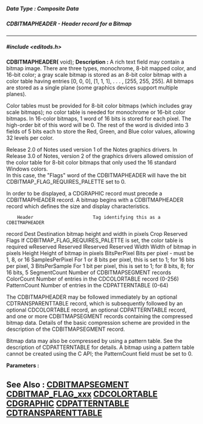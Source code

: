 ##### Data Type : Composite Data
##### CDBITMAPHEADER - Header record for a Bitmap
---
##### #include <editods.h>
 **CDBITMAPHEADER(**
void);
**Description :**
A rich text field may contain a bitmap image.  There are three types, 
monochrome, 8-bit mapped color, and 16-bit color;  a gray scale bitmap is 
stored as an 8-bit color bitmap with a color table having entries [0, 0, 0], 
[1, 1, 1], . . . , [255, 255, 255].  All bitmaps are stored as a single plane 
(some graphics devices support multiple planes).

Color tables must be provided for 8-bit color bitmaps (which includes gray 
scale bitmaps);  no color table is needed for monochrome or 16-bit color 
bitmaps.  In 16-color bitmaps, 1 word of 16 bits is stored for each pixel.  The 
high-order bit of this word will be 0.  The rest of the word is divided into 3 
fields of 5 bits each to store the Red, Green, and Blue color values, allowing 
32 levels per color.

Release 2.0 of Notes used version 1 of the Notes graphics drivers.  In Release 
3.0 of Notes, version 2 of the graphics drivers allowed omission of the color 
table for 8-bit color bitmaps that only used the 16 standard Windows colors.  
In this case, the "Flags" word of the CDBITMAPHEADER will have the bit 
CDBITMAP_FLAG_REQUIRES_PALETTE set to 0.

In order to be displayed, a CDGRAPHIC record must precede a CDBITMAPHEADER 
record.  A bitmap begins with a CDBITMAPHEADER record which defines the size 
and display characteristics.

        Header                      Tag identifying this as a CDBITMAPHEADER 
record
        Dest                            Destination bitmap height and width in 
pixels
        Crop                            Reserved
        Flags                           If CDBITMAP_FLAG_REQUIRES_PALETTE is 
set, the color table is required
        wReserved               Reserved
        lReserved                 Reserved
        Width                           Width of bitmap in pixels
        Height                          Height of bitmap in pixels
        BitsPerPixel               Bits per pixel - must be 1, 8, or 16
        SamplesPerPixel    For 1 or 8 bits per pixel, this is set to 1;  for 16 
bits per pixel, 3
        BitsPerSample         For 1 bit per pixel, this is set to 1;  for 8 
bits, 8;  for 16 bits, 5
        SegmentCount         Number of CDBITMAPSEGMENT records
        ColorCount                Number of entries in the CDCOLORTABLE record 
(0-256)
        PatternCount             Number of entries in the CDPATTERNTABLE (0-64)

The CDBITMAPHEADER may be followed immediately by an optional 
CDTRANSPARENTTABLE record, which is subsequently followed by an optional 
CDCOLORTABLE record, an optional CDPATTERNTABLE record, and one or more 
CDBITMAPSEGMENT records containing the compressed bitmap data.  Details of the 
basic compression scheme are provided in the description of the CDBITMAPSEGMENT 
record.

Bitmap data may also be compressed by using a pattern table.  See the 
description of CDPATTERNTABLE for details.  A bitmap using a pattern table 
cannot be created using the C API;  the PatternCount field must be set to 0.

**Parameters :**


**See Also :**
[CDBITMAPSEGMENT](D:/md_files/CDBITMAPSEGMENT.md)
[CDBITMAP_FLAG_xxx](D:/md_files/CDBITMAP_FLAG_xxx.md)
[CDCOLORTABLE](D:/md_files/CDCOLORTABLE.md)
[CDGRAPHIC](D:/md_files/CDGRAPHIC.md)
[CDPATTERNTABLE](D:/md_files/CDPATTERNTABLE.md)
[CDTRANSPARENTTABLE](D:/md_files/CDTRANSPARENTTABLE.md)
---
